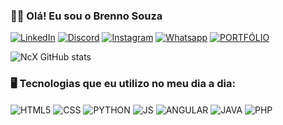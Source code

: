 ### 🖐🏻 Olá! Eu sou o Brenno Souza

[![LinkedIn](https://img.shields.io/badge/LinkedIn-0077B5?style=for-the-badge&logo=linkedin&logoColor=white)](https://www.linkedin.com/in/bhstech/)
[![Discord](https://img.shields.io/badge/Discord-7289DA?style=for-the-badge&logo=discord&logoColor=white)](https://discord.gg/5MBTQFxqwK)
[![Instagram](https://img.shields.io/badge/Instagram-E4405F?style=for-the-badge&logo=instagram&logoColor=white)](https://www.instagram.com/souza.bm)
[![Whatsapp](https://img.shields.io/badge/WhatsApp-25D366?style=for-the-badge&logo=whatsapp&logoColor=white)](https://wa.me/+55081998139704)
[![PORTFÓLIO](https://img.shields.io/badge/website-000000?style=for-the-badge&logo=About.me&logoColor=white)](https://ncx-tech.github.io/Portfolio-NcX/)

![NcX GitHub stats](https://github-readme-stats.vercel.app/api?username=NcX-Tech&show_icons=true&theme=dracula)

### 🖥️ Tecnologias que eu utilizo no meu dia a dia:

<div style="display: inline_block">
    <img align= 'center' alt="HTML5" src="https://img.shields.io/badge/HTML5-E34F26?style=for-the-badge&logo=html5&logoColor=white">
    <img align= 'center' alt="CSS" src="https://img.shields.io/badge/CSS3-1572B6?style=for-the-badge&logo=css3&logoColor=white">
    <img align= 'center' alt="PYTHON" src="https://img.shields.io/badge/Python-14354C?style=for-the-badge&logo=python&logoColor=white">
    <img align= 'center' alt="JS" src="https://img.shields.io/badge/JavaScript-F7DF1E?style=for-the-badge&logo=javascript&logoColor=black">
    <img align= 'center' alt="ANGULAR" src="https://img.shields.io/badge/Angular-DD0031?style=for-the-badge&logo=angular&logoColor=white">
    <img align= 'center' alt="JAVA" src="https://img.shields.io/badge/Java-ED8B00?style=for-the-badge&logo=openjdk&logoColor=white">
    <img align= 'center' alt="PHP" src="https://img.shields.io/badge/PHP-777BB4?style=for-the-badge&logo=php&logoColor=white">
    <img align= 'center' alt="" src="">
    <img align= 'center' alt="" src="">
    <img align= 'center' alt="" src="">
</div>

